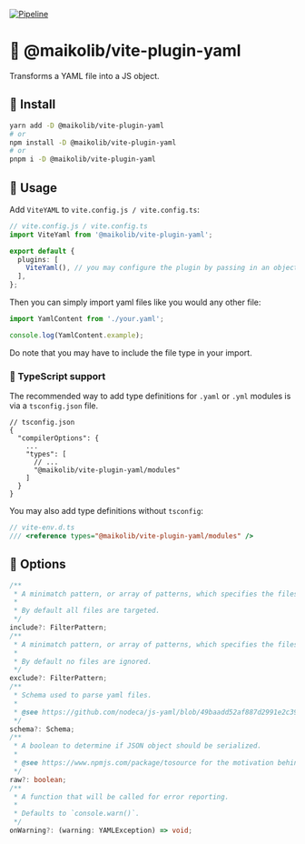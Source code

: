 [![Pipeline](https://github.com/Modyfi/vite-plugin-yaml/actions/workflows/pipeline.yml/badge.svg)](https://github.com/Modyfi/vite-plugin-yaml/actions/workflows/pipeline.yml)

# 🧹 @maikolib/vite-plugin-yaml

Transforms a YAML file into a JS object.

## 🚀 Install

```bash
yarn add -D @maikolib/vite-plugin-yaml
# or
npm install -D @maikolib/vite-plugin-yaml
# or
pnpm i -D @maikolib/vite-plugin-yaml
```

## 🦄 Usage

Add `ViteYAML` to `vite.config.js / vite.config.ts`:

```ts
// vite.config.js / vite.config.ts
import ViteYaml from '@maikolib/vite-plugin-yaml';

export default {
  plugins: [
    ViteYaml(), // you may configure the plugin by passing in an object with the options listed below
  ],
};
```

Then you can simply import yaml files like you would any other file:

```ts
import YamlContent from './your.yaml';

console.log(YamlContent.example);
```

Do note that you may have to include the file type in your import.

### 🔦 TypeScript support

The recommended way to add type definitions for `.yaml` or `.yml` modules is via a `tsconfig.json` file.

```jsonc
// tsconfig.json
{
  "compilerOptions": {
    ...
    "types": [
      // ...
      "@maikolib/vite-plugin-yaml/modules"
    ]
  }
}
```

You may also add type definitions without `tsconfig`:

```ts
// vite-env.d.ts
/// <reference types="@maikolib/vite-plugin-yaml/modules" />
```

## 🐛 Options

```ts
/**
 * A minimatch pattern, or array of patterns, which specifies the files in the build the plugin should operate on.
 *
 * By default all files are targeted.
 */
include?: FilterPattern;
/**
 * A minimatch pattern, or array of patterns, which specifies the files in the build the plugin should ignore.
 *
 * By default no files are ignored.
 */
exclude?: FilterPattern;
/**
 * Schema used to parse yaml files.
 *
 * @see https://github.com/nodeca/js-yaml/blob/49baadd52af887d2991e2c39a6639baa56d6c71b/README.md#load-string---options-
 */
schema?: Schema;
/**
 * A boolean to determine if JSON object should be serialized.
 *
 * @see https://www.npmjs.com/package/tosource for the motivation behind serialization of JSON.
 */
raw?: boolean;
/**
 * A function that will be called for error reporting.
 *
 * Defaults to `console.warn()`.
 */
onWarning?: (warning: YAMLException) => void;
```
